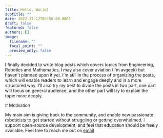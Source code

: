 ```yaml
---
title: Hello, World!
subtitle: ""
date: 2022-11-12T06:58:00.000Z
draft: false
featured: false
authors: []
image:
  filename: ""
  focal_point: ""
  preview_only: false
---
```

I finally decided to write blog posts which covers topics from Engineering, Robotics and Mathematics,  I may also cover aviation (I'm avgeek) but haven't planned upon it yet. I'm still in the process of organizing the posts, which will enable readers to learn and engage deeply and in a more structured way. I'll also try my best to divide the posts in two part, one part will focus on general audience, and the other part will try to explain the topic more deeply.

#﻿ Motivation

My main aim is giving back to the community, and enable new passionate roboticists to get started without struggling or getting overwhelmed. I support open-source development, and feel that education should be freely available. Feel free to reach me out on [email](mailto:prajapati.s@northeastern.edu)